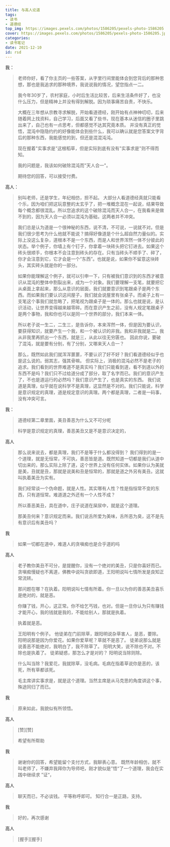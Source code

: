 ```yaml
---
title: 与高人论道
tags: 
- 读书
- 道德经
top_img: https://images.pexels.com/photos/1586205/pexels-photo-1586205.jpeg?auto=compress&cs=tinysrgb&dpr=2&h=250
cover: https://images.pexels.com/photos/1586205/pexels-photo-1586205.jpeg?auto=compress&cs=tinysrgb&dpr=2&h=250
categories:
- 读书笔记
date: 2021-12-10
id: rsd
---
```


我：
>老师你好，看了你主页的一些答案，从字里行间里能体会到您背后的那种思想，那也是我追求的那种境界，我说说我的情况，望您指点一二。
>
>我<!--高中学历，-->今年30岁了，农村家庭，小时后生活比较苦，后来生活条件好了，也没什么压力，但是精神上并没有得到解脱。因为琐事痛苦自责，不快乐。 
>
>大概在三年想从宗教寻求解脱，开始看道德经，刚开始有点神神叨叨，后来随着网上找资料，自己学习，后面又看了些书，现在基本从迷信的圈子里跳出来了，自己也有一点思考，但都感觉不达其究竟本质。
>并没有真正的觉悟，混沌中隐隐约约的好像能体会到些什么，我可以确认就是您答案文字背后的那种东西，我能感觉的到，但还是混混沌沌。
>
>现在握着"实事求是"这根稻草，但是实际到底有没有"实事求是"则不得而知。
>
>我的问题是，我该如何破除混沌而"天人合一"。 
>
>期待您的回答，可以接受付费。

高人：
>别叫老师，还是学生，年纪相仿，担不起。
>大部分人看道德经真就只能看个乐，因为咱们把这玩意整的太玄乎了，把一堆概念混在一起说，结果导致每个概念都很混乱。所以您追求的这个破除混沌而天人合一，在我看来是做不到的，因为天人合一必须以混沌为基础，这两者并不冲突。
>
>我们总是认为道是一个很神秘的东西，说不清，不可说，一说就不对。但是我们很少思考为什么他就不能说？搞得好像道是个什么超自然力量似的。实际上没这么复杂，道根本不是一个东西，而是人和世界浑然一体不分彼此的状态。举个例子，你墙上有个钉子，你拿着一块砖头把它钉进去。如果这个砖头很顺手，你根本不会注意到砖头的存在。只有当砖头不顺手了、碎了，你才会注意到它，它才会是一个“东西”。也就是说，如果你不留意这块砖头，其实砖头就是你的一部分。
>
>如果你能理解这个例子，就可以引申一下，只有被我们意识到的东西才被意识从混沌的整体中割裂出来，成为一个对象。我们要理解一支笔，就要把它从桌面上拿起来，那么从意识的层面，我们就要意识到笔跟桌子是两个东西。而如果我们要认识这间屋子，我们就会说屋里有张桌子。而桌子上有一支笔这个事我们就忽略了，把笔视为跟桌子是一体的。那么也就是说，是认识活动，让世界变得越来越零碎。而在意识产生之前，没有人规定笔跟桌子是两个事物，我和你也可以是同一个世界的部分，我们本来一体。
>
>所以老子说一生二，二生三，是告诉你，本来浑然一体，但是因为要认识，要获得知识，就要产生一个我，和一个被认识的非我。我和非我就是二。我从非我里再抓出一个东西，就是三，从此以往无穷匮也。
>因此你说，要破了混沌，就是要有分别，有了分别，又哪来天人合一？
>
>那么，既然如此我们就浑浑噩噩，不要认识了好不好？我们看道德经似乎也是这么说的。弱其志，强其骨嘛。
>但实际上，消极的混沌必然不是老子的追求。我们看到的世界难道不是真实吗？我们只能看到道，看不到道以外的东西不是吗？我们只不过给道分成了部分，取了名字而已。我们的意识产生了，不也是道运行的必然吗？我们意识产生了，也是真实的东西。
>我们说道是真理，似乎就在说科学不是真理，这显然是不对的。我们只能说，科学是意识规定的真理，道是规定意识的真理。两个都是真理，二者是一码事，没有冲突可言。

我：

> 道德经第二章里面，美丑善恶为什么又不可分呢
>
>科学是意识规定的真理，善恶美丑又是不是意识决定的，

高人
>那么说来说去，都是真理，我们不是等于什么都没得到？
>我们得到的是一个道理，就是无恒常，不可执，善恶皆是道。既然知道一切都是我们从道中切出来的，那么实际上除了道，这个世界上没有任何实体。如果你认为美就是美，丑就是丑，那就是说美和丑是恒常的，那就是道之外另有美丑。这就叫执着美丑为实有。
>
>我们经常谈一个伪命题，就是人性。其实哪有人性？性是指恒常不变的东西，只有道恒常。难道道之外还有一个人性不成？
>
>所以善恶美丑，具在道中，庄子说道在屎尿中，就是这个道理。
>
>那美丑何来？意识规定而来。我们说舌所爱为美味，舌所恶为臭，这不是先有意识后有美丑吗？

我
>如果一切都在道中，难道人的贪嗔痴也是合乎道的吗

高人
>老子教你美丑不可分，是提醒你，没有一个绝对的美丑，只是你喜好而已。贪嗔痴慢疑也不离道，佛教中说叫贪欲即道，王阳明说叫七情所发是良知正常流转。
>
>那问题在哪？在执着。阳明说叫七情有所着。你一旦以为你的善恶美丑喜乐是绝对的，就是恶。
>
>你赚了钱，开心，这正常。你不给乞丐钱，也对。但是一旦你认为只有赚钱才能开心，我的钱就是我的，不能给别人，那就是执着。
>
>执着就是恶。

>王阳明有个例子。
>他徒弟在门前除草，跟阳明说杂草害人，是恶，要除。
>阳明说那是因为你爱花。如果你爱草呢？草就不是恶了。
>徒弟说那么就是说善恶不能绝对，我明白了，我不除草了。
>阳明大笑，说不除也不对。不除也是执着了。
>徒弟疑惑，那怎么才是对的？
>阳明说当除则除。
>
>什么叫当除？我爱花，我就除草，没毛病。毛病在指着草说你是恶的，该死，所有草都该死。
>
>毛主席讲实事求是，就是这个道理。当然主席是从马克思的角度讲这个事，殊途同归了而已。

我
>原来如此，我貌似有所领悟。

高人

>[赞][赞]
>
>希望有所帮助

我
>谢谢你的回答，希望能留个支付方式，我聊表心意。
>既然年龄相仿，就不叫老师了，不嫌弃我拜你为导师吧，刚才貌似是”悟“了一个道理，我会在实践中继续求 ”证“，

高人
>聊天而已，不必谈钱。
>平等称呼即可。
>知行合一是正路，支持。

我
>好的，再次感谢

高人
>[握手][握手]

